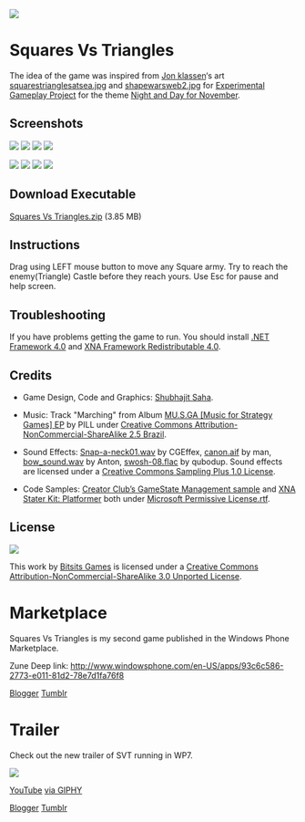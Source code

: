 ![](https://raw.githubusercontent.com/Bitsits/Squares-vs-Triangles/master/Windows%20Phone%20App/Push%20Puzzle%20PC%20Large.png)

Squares Vs Triangles
===
The idea of the game was inspired from [Jon klassen](http://www.burstofbeaden.com/)‘s art [squarestrianglesatsea.jpg](http://www.burstofbeaden.com/squarestrianglesatsea.jpg) and [shapewarsweb2.jpg](http://www.burstofbeaden.com/shapewarsweb2.jpg) for [Experimental Gameplay Project] for the theme [Night and Day for November][theme].

Screenshots
---

![](https://raw.githubusercontent.com/Bitsits/Squares-vs-Triangles/master/Windows%20Phone%20App/SVT%20Screenshot%201.png)
![](https://raw.githubusercontent.com/Bitsits/Squares-vs-Triangles/master/Windows%20Phone%20App/SVT%20Screenshot%202.png)
![](https://raw.githubusercontent.com/Bitsits/Squares-vs-Triangles/master/Windows%20Phone%20App/SVT%20Screenshot%203.png)
![](https://raw.githubusercontent.com/Bitsits/Squares-vs-Triangles/master/Windows%20Phone%20App/SVT%20Screenshot%204.png)

![](https://raw.githubusercontent.com/Bitsits/Squares-vs-Triangles/master/Windows%20Phone%20App/SVT%20Screenshot%205.png)
![](https://raw.githubusercontent.com/Bitsits/Squares-vs-Triangles/master/Windows%20Phone%20App/SVT%20Screenshot%206.png)
![](https://raw.githubusercontent.com/Bitsits/Squares-vs-Triangles/master/Windows%20Phone%20App/SVT%20Screenshot%207.png)
![](https://raw.githubusercontent.com/Bitsits/Squares-vs-Triangles/master/Windows%20Phone%20App/SVT%20Screenshot%208.png)

Download Executable
---
[Squares Vs Triangles.zip][zip] (3.85 MB)

Instructions
---
Drag using LEFT mouse button to move any Square army. Try to reach the enemy(Triangle) Castle before they reach yours. Use Esc for pause and help screen.


Troubleshooting
---
If you have problems getting the game to run. You should install [.NET Framework 4.0] and [XNA Framework Redistributable 4.0].


Credits
---
- Game Design, Code and Graphics: [Shubhajit Saha].

- Music: Track "Marching" from Album [MU.S.GA [Music for Strategy Games] EP](http://www.jamendo.com/en/album/12751) by PILL under [Creative Commons Attribution-NonCommercial-ShareAlike 2.5 Brazil].

- Sound Effects: [Snap-a-neck01.wav](http://www.freesound.org/samplesViewSingle.php?id=97783) by CGEffex, [canon.aif](http://www.freesound.org/samplesViewSingle.php?id=14615) by man, [bow_sound.wav](http://www.freesound.org/samplesViewSingle.php?id=54) by Anton, [swosh-08.flac](http://www.freesound.org/samplesViewSingle.php?id=59995) by qubodup. Sound effects are licensed under a [Creative Commons Sampling Plus 1.0 License].

- Code Samples: [Creator Club’s GameState Management sample] and [XNA Stater Kit: Platformer] both under [Microsoft Permissive License.rtf].


License
---

![](https://raw.githubusercontent.com/Bitsits/Squares-vs-Triangles/master/Blog/cc.png)

This work by [Bitsits Games] is licensed under a [Creative Commons Attribution-NonCommercial-ShareAlike 3.0 Unported License].

[.NET Framework 4.0]: http://www.microsoft.com/en-in/download/details.aspx?id=17718
[XNA Framework Redistributable 4.0]: http://www.microsoft.com/en-in/download/details.aspx?id=20914

[Creator Club’s GameState Management sample]: http://creators.xna.com/en-US/samples/gamestatemanagement
[XNA Stater Kit: Platformer]: http://msdn.microsoft.com/en-us/library/dd254918.aspx
[Microsoft Permissive License.rtf]: http://creators.xna.com/downloads/?id=15

[MIT License]: http://www.opensource.org/licenses/mit-license.php
[Creative Commons Sampling Plus 1.0 License]: http://creativecommons.org/licenses/sampling+/1.0/
[Creative Commons Attribution-NonCommercial-ShareAlike 2.5 Brazil]:http://creativecommons.org/licenses/by-nc-sa/2.5/br/
[Creative Commons Attribution-NonCommercial-ShareAlike 3.0 Unported License]: http://creativecommons.org/licenses/by-nc-sa/3.0/

[Bitsits Games]: https://bitsits.blogspot.com
[Shubhajit Saha]: https://suvozit.blogspot.com
[Maya Agarwal]: https://mayaagarwal.blogspot.com

[Experimental Gameplay Project]: http://experimentalgameplay.com/
[theme]: http://experimentalgameplay.com/blog/2010/11/night-and-day-for-november/
[zip]: https://github.com/Bitsits/Squares-vs-Triangles/blob/master/Windows%20Phone%20App/Squares%20Vs%20Triangles.zip

Marketplace
===
Squares Vs Triangles is my second game published in the Windows Phone Marketplace. 

Zune Deep link: http://www.windowsphone.com/en-US/apps/93c6c586-2773-e011-81d2-78e7d1fa76f8

[Blogger](https://bitsits.blogspot.com/2011/05/squares-vs-triangles-in-marketplace.html)
[Tumblr](https://bitsits.tumblr.com/post/96209958400/squares-vs-triangles-in-marketplace-squares-vs)

Trailer
===
Check out the new trailer of SVT running in WP7. 

<!-- [![](http://i3.ytimg.com/vi/ZgdzLgq55us/hqdefault.jpg)][video] -->
[![](https://raw.githubusercontent.com/Bitsits/Squares-vs-Triangles/master/Blog/KFW3qGwTzhHBakLC37.gif)][video]

[YouTube][video] [via GIPHY](https://giphy.com/gifs/KFW3qGwTzhHBakLC37)

[video]: https://youtu.be/ZgdzLgq55us

[Blogger](https://bitsits.blogspot.com/2011/02/squares-vs-triangles-trailer.html)
[Tumblr](https://bitsits.tumblr.com/post/96208860010/squares-vs-triangles-trailer-check-out-the-new)
